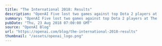 ```yaml
---
title: "The International 2018: Results"
description: "OpenAI Five lost two games against top Dota 2 players at The International in Vancouver this week, maintaining a good chance of winning for the first 20–35 minutes of both games."
summary: "OpenAI Five lost two games against top Dota 2 players at The International in Vancouver this week, maintaining a good chance of winning for the first 20–35 minutes of both games."
pubDate: "Thu, 23 Aug 2018 07:00:00 GMT"
source: "OpenAI Blog"
url: "https://openai.com/blog/the-international-2018-results"
thumbnail: "/assets/openai_logo.png"
---
```


